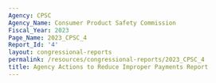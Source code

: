 ```yaml
---
Agency: CPSC
Agency_Name: Consumer Product Safety Commission
Fiscal_Year: 2023
Page_Name: 2023_CPSC_4
Report_Id: '4'
layout: congressional-reports
permalink: /resources/congressional-reports/2023_CPSC_4
title: Agency Actions to Reduce Improper Payments Report
---
```

